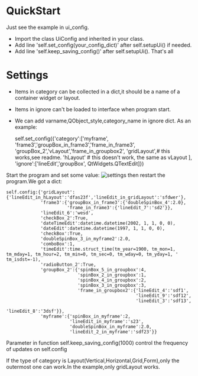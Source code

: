 # QuickStart
Just see the example in ui_config.
- Import the class UiConfig and inherited in your class.
- Add line 'self.set_config(your_config_dict)' after self.setupUi() if needed.
- Add line 'self.keep_saving_config()' after self.setupUi().
That's all
# Settings
- Items in category can be collected in a dict,it should be a name of a container widget or layout.
- Items in ignore can't be loaded to interface when program start.
- We can add varname,QObject_style,category_name in ignore dict.
As an example:

    self.set_config({'category':['myframe',
                                 'frame3','groupBox_in_frame3','frame_in_frame3',
                                 'groupBox_2','vLayout','frame_in_groupbox2',
                                 'gridLayout',# this works,see readme.
                                 'hLayout' # this doesn't work, the same as vLayout
                                 ],
                     'ignore':['lineEdit','groupBox', QtWidgets.QTextEdit]})
 
Start the program and set some value:
![settings][1]
then restart the program.We got a dict:

    self.config:{'gridLayout':{'lineEdit_in_hLayout':'dfas23f','lineEdit_in_gridLayout':'sfdwer'},
                 'frame3':{'groupBox_in_frame3':{'doubleSpinBox_4':2.0},
                           'frame_in_frame3':{'lineEdit_7':'sd2'}},
                 'lineEdit_6':'wesd',
                 'checkBox_2':True,
                 'dateTimeEdit':datetime.datetime(2002, 1, 1, 0, 0),
                 'dateEdit':datetime.datetime(1997, 1, 1, 0, 0),
                 'checkBox':True,
                 'doubleSpinBox_3_in_myframe2':2.0,
                 'comboBox':1,
                 'timeEdit':time.struct_time(tm_year=1900, tm_mon=1, tm_mday=1, tm_hour=2, tm_min=0, tm_sec=0, tm_wday=0, tm_yday=1, ' tm_isdst=-1),
                 'radioButton_2':True,
                 'groupBox_2':{'spinBox_5_in_groupbox':4,
                               'spinBox_2_in_groupbox':1,
                               'spinBox_4_in_groupbox':2,
                               'spinBox_3_in_groupbox':3,
                               'frame_in_groupbox2':{'lineEdit_4':'sdf1',
                                                     'lineEdit_9':'sdf12',
                                                     'lineEdit_3':'sdf13',
                                                     'lineEdit_8':'3dsf'}},
                 'myframe':{'spinBox_in_myframe':2,
                            'lineEdit_in_myframe':'s23',
                            'doubleSpinBox_in_myframe':2.0,
                            'lineEdit_2_in_myframe':'sdf23'}}

Parameter in  function self.keep_saving_config(1000) control the frequency of updates on self.config

If the type of category is Layout(Vertical,Horizontal,Grid,Form),only the outermost one can work.In the example,only gridLayout works.

[1]: /source/201509301.jpg
